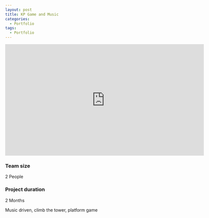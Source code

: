 ```yaml
---
layout: post
title: KP Game and Music
categories:
  - Portfolio
tags:
  - Portfolio
---
```


<div class="embed-responsive embed-responsive-16by9">
  <iframe width="640" height="360" class="embed-responsive-item" src="https://www.youtube-nocookie.com/embed/sugwEdSrrcQ?controls=1&amp;" frameborder="0" allowfullscreen></iframe>
</div>

### Team size
2 People

### Project duration
2 Months

Music driven, climb the tower, platform game